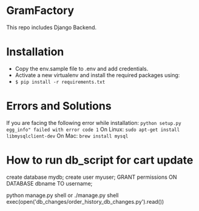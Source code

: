 # GramFactory
This repo includes Django Backend. 
# Installation

  - Copy the env.sample file to .env and add credentials.
  - Activate a new virtualenv and install the required packages using:
  - ```$ pip install -r requirements.txt```
  
# Errors and Solutions
 If you are facing the following error while installation:
 ```python setup.py egg_info" failed with error code 1```
 On Linux:
 ```sudo apt-get install libmysqlclient-dev```
 On Mac:
 ```brew install mysql```
 
 # How to run db_script for cart update


create database mydb;
create user myuser;
GRANT permissions ON DATABASE dbname TO username;
 
 python manage.py shell or ./manage.py shell
 exec(open('db_changes/order_history_db_changes.py').read())

